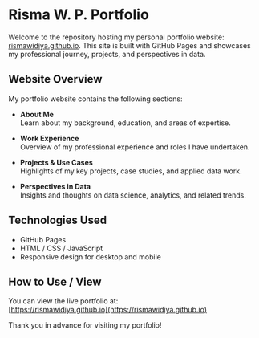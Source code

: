 # Risma W. P. Portfolio

Welcome to the repository hosting my personal portfolio website: [rismawidiya.github.io](https://rismawidiya.github.io). This site is built with GitHub Pages and showcases my professional journey, projects, and perspectives in data.

## Website Overview

My portfolio website contains the following sections:

- **About Me**  
  Learn about my background, education, and areas of expertise.

- **Work Experience**  
  Overview of my professional experience and roles I have undertaken.

- **Projects & Use Cases**  
  Highlights of my key projects, case studies, and applied data work.

- **Perspectives in Data**  
  Insights and thoughts on data science, analytics, and related trends.

## Technologies Used

- GitHub Pages
- HTML / CSS / JavaScript
- Responsive design for desktop and mobile

## How to Use / View

You can view the live portfolio at:  
[https://rismawidiya.github.io](https://rismawidiya.github.io)

Thank you in advance for visiting my portfolio!
